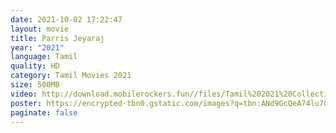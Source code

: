 ```yaml
---
date: 2021-10-02 17:22:47
layout: movie
title: Parris Jeyaraj
year: "2021"
language: Tamil
quality: HD
category: Tamil Movies 2021
size: 500MB
video: http://download.mobilerockers.fun//files/Tamil%202021%20Collection/Parris%20Jeyaraj%20(2021)/Parris%20Jeyaraj%20(2021)%20Full%20Movies/Parris%20Jeyaraj%20(2021)%20HDRip/Parris%20Jeyaraj%20(2021)%20HDRip%20Single%20Part.mp4
poster: https://encrypted-tbn0.gstatic.com/images?q=tbn:ANd9GcQeA74lu7C5Bptm3_LYoapLhrqWJKRdnNQjeg&usqp=CAU
paginate: false
---
```

